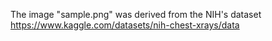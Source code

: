 The image "sample.png" was derived from the NIH's dataset
https://www.kaggle.com/datasets/nih-chest-xrays/data
